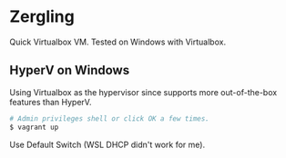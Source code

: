 # Zergling
Quick Virtualbox VM. Tested on Windows with Virtualbox.   

## HyperV on Windows
Using Virtualbox as the hypervisor since supports more out-of-the-box features than HyperV.

```ps1
# Admin privileges shell or click OK a few times.
$ vagrant up
```
Use Default Switch (WSL DHCP didn't work for me).
